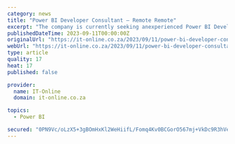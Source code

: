 ```yaml
---
category: news
title: "Power BI Developer Consultant – Remote Remote"
excerpt: "The company is currently seeking anexperienced Power BI Developer Consultant to join the BPM team. The individual selected will be crucial in converting data into valuable insights for our long-standing clients in the banking and financial sectors."
publishedDateTime: 2023-09-11T00:00:00Z
originalUrl: "https://it-online.co.za/2023/09/11/power-bi-developer-consultant-remote-remote/"
webUrl: "https://it-online.co.za/2023/09/11/power-bi-developer-consultant-remote-remote/"
type: article
quality: 17
heat: 17
published: false

provider:
  name: IT-Online
  domain: it-online.co.za

topics:
  - Power BI

secured: "0PN9Vc/oLzX5+3gBOmHxKl2WeHiifL/Fomq4Kv0BCGorO567mj+VkDc9R3hVe151v8yOI06bSQ1xRpCHjuNHksld/i/cx1ph5n9BKyvf81CAxrwZXMTBC4Y2S1kIh/oPM1FIugxYFwX3dYnUemZkZ74xCP1cy5WBGgpktdV2zal/V2lhM8Pf13c993+KJNb+vgAmLIGYIV4tlA7RKPl7VyNYF+aLJBV44GZkAFDYG7TNpcgzv6T812Psh5snfiGwgprGlqa/kxAtok3cjqZLqHgIkPiDFuxZ7NTJOQ+hAZXxaBb5+Pfd0KSZJo0rcZMXd95VCqKyFXYvGECrkvXbADKJt5WIIv/0Vvl8SBDwnGo=;7XJ3Dxiav2NdW+IlGk62fg=="
---
```


